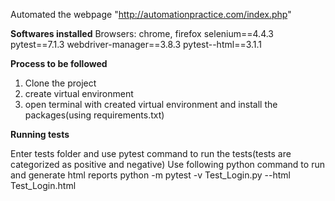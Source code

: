 Automated the webpage "http://automationpractice.com/index.php"

**Softwares installed**
Browsers: chrome, firefox
selenium==4.4.3
pytest==7.1.3
webdriver-manager==3.8.3
pytest--html==3.1.1

**Process to be followed**

1. Clone the project
2. create virtual environment 
3. open terminal with created virtual environment and install the packages(using requirements.txt)

**Running tests**

Enter tests folder and use pytest command to run the tests(tests are categorized as positive and negative)
Use following python command to run and generate html reports
python -m pytest -v Test_Login.py --html Test_Login.html

